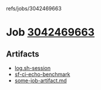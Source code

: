 refs/jobs/3042469663

# Job [3042469663](https://github.com/rokmoln/support-firecloud/runs/3042469663?check_suite_focus=true)

## Artifacts

* [log.sh-session](log.sh-session)
* [sf-ci-echo-benchmark](sf-ci-echo-benchmark)
* [some-job-artifact.md](some-job-artifact.md)

